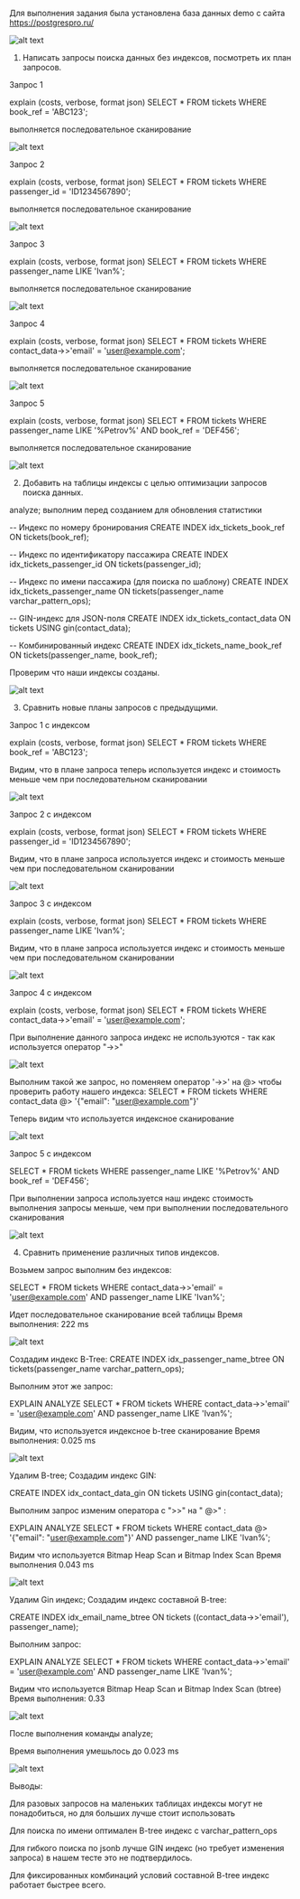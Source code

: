 
Для выполнения задания была установлена база данных demo c сайта https://postgrespro.ru/

![alt text](image-1.png)


1. Написать запросы поиска данных без индексов, посмотреть их план 
запросов.

Запрос 1

explain (costs, verbose, format json)
SELECT * FROM tickets WHERE book_ref = 'ABC123'; 

выполняется последовательное сканирование

![alt text](image-2.png)

Запрос 2

explain (costs, verbose, format json)
SELECT * FROM tickets WHERE passenger_id = 'ID1234567890';


выполняется последовательное сканирование

![alt text](image-3.png)

Запрос 3

explain (costs, verbose, format json)
SELECT * FROM tickets WHERE passenger_name LIKE 'Ivan%';

выполняется последовательное сканирование

![alt text](image-4.png)

Запрос 4

explain (costs, verbose, format json)
SELECT * FROM tickets WHERE contact_data->>'email' = 'user@example.com';

выполняется последовательное сканирование

![alt text](image-5.png)

Запрос 5

explain (costs, verbose, format json)
SELECT * FROM tickets 
WHERE passenger_name LIKE '%Petrov%' 
AND book_ref = 'DEF456';

выполняется последовательное сканирование

![alt text](image-6.png)



 2. Добавить на таблицы индексы с целью оптимизации запросов поиска 
данных.

analyze; выполним перед созданием для обновления статистики

-- Индекс по номеру бронирования
CREATE INDEX idx_tickets_book_ref ON tickets(book_ref);

-- Индекс по идентификатору пассажира
CREATE INDEX idx_tickets_passenger_id ON tickets(passenger_id);

-- Индекс по имени пассажира (для поиска по шаблону)
CREATE INDEX idx_tickets_passenger_name ON tickets(passenger_name varchar_pattern_ops);

-- GIN-индекс для JSON-поля
CREATE INDEX idx_tickets_contact_data ON tickets USING gin(contact_data);

-- Комбинированный индекс
CREATE INDEX idx_tickets_name_book_ref ON tickets(passenger_name, book_ref);

Проверим что наши индексы созданы.

![alt text](image-7.png)


 3. Сравнить новые планы запросов с предыдущими.

Запрос 1 с индексом

explain (costs, verbose, format json)
SELECT * FROM tickets WHERE book_ref = 'ABC123'; 


Видим, что в плане запроса теперь используется индекс и стоимость меньше чем при последовательном сканировании
 
![alt text](image-8.png)


Запрос 2 с индексом

explain (costs, verbose, format json)
SELECT * FROM tickets WHERE passenger_id = 'ID1234567890';

Видим, что в плане запроса используется индекс и стоимость меньше чем при последовательном сканировании

![alt text](image-9.png)


Запрос 3 с индексом

explain (costs, verbose, format json)
SELECT * FROM tickets WHERE passenger_name LIKE 'Ivan%';


Видим, что в плане запроса используется индекс и стоимость меньше чем при последовательном сканировании

![alt text](image-10.png)

Запрос 4 с индексом

explain (costs, verbose, format json)
SELECT * FROM tickets WHERE contact_data->>'email' = 'user@example.com';

При выполнение данного запроса индекс не используются - так как используется оператор "->>"

![alt text](image-11.png)

Выполним  такой же запрос, но поменяем оператор '->>' на @> чтобы проверить работу нашего индекса:
SELECT * FROM tickets WHERE contact_data @> '{"email": "user@example.com"}'

Теперь видим что используется индексное сканирование

![alt text](image-13.png)

Запрос 5 с индексом

SELECT * FROM tickets 
WHERE passenger_name LIKE '%Petrov%' 
AND book_ref = 'DEF456';

При выполнении запроса используется наш индекс стоимость выполнения запросы меньше, чем при выполнении последовательного сканирования

![alt text](image-12.png)



 4. Сравнить применение различных типов индексов.

Возьмем запрос выполним без индексов:

SELECT * FROM tickets 
WHERE contact_data->>'email' = 'user@example.com' 
AND passenger_name LIKE 'Ivan%';

Идет последовательное сканирование всей таблицы
Время выполнения: 222 ms

![alt text](image-14.png)

Создадим индекс B-Tree:
CREATE INDEX idx_passenger_name_btree ON tickets(passenger_name varchar_pattern_ops);

Выполним этот же запрос:

EXPLAIN ANALYZE SELECT * FROM tickets 
WHERE contact_data->>'email' = 'user@example.com' 
AND passenger_name LIKE 'Ivan%';

Видим, что используется индексное  b-tree сканирование
Время выполнения: 0.025 ms


![alt text](image-15.png)

Удалим B-tree;
Создадим индекс GIN:

CREATE INDEX idx_contact_data_gin ON tickets USING gin(contact_data);

Выполним запрос изменим оператора с ">>" на " @>" :

EXPLAIN ANALYZE SELECT * FROM tickets 
WHERE contact_data @> '{"email": "user@example.com"}' 
AND passenger_name LIKE 'Ivan%';

Видим что используется Bitmap Heap Scan и Bitmap Index Scan
Время выполнения 0.043 ms 

![alt text](image-16.png)

Удалим Gin индекс;
Создадим индекс составной B-tree:

CREATE INDEX idx_email_name_btree ON tickets 
((contact_data->>'email'), passenger_name);

Выполним запрос:

EXPLAIN ANALYZE SELECT * FROM tickets 
WHERE contact_data->>'email' = 'user@example.com' 
AND passenger_name LIKE 'Ivan%';

Видим  что используется Bitmap Heap Scan и Bitmap Index Scan (btree)
Время выполнения: 0.33

![alt text](image-17.png)

После выполнения команды analyze;

Время выполнения умешьлось до 0.023 ms

![alt text](image-18.png)

Выводы:

Для разовых запросов на маленьких таблицах индексы могут не понадобиться, но для больших лучше стоит использовать

Для поиска по имени оптимален B-tree индекс с varchar_pattern_ops

Для гибкого поиска по jsonb лучше GIN индекс (но требует изменения запроса) в нашем тесте это не подтвердилось. 

Для фиксированных комбинаций условий составной B-tree индекс работает быстрее всего.







 







